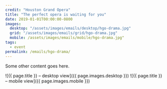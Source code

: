 ```yaml
---
credit: "Houston Grand Opera"
title: "The perfect opera is waiting for you"
date: 2019-01-01T00:00:00-0800
images:
  desktop: "/assets/images/emails/desktop/hgo-drama.jpg"
  grid: "/assets/images/emails/grid/hgo-drama.jpg"
  mobile: /assets/images/emails/mobile/hgo-drama.jpg"
tags:
  - event
permalink: /emails/hgo-drama/
---
```

Some other content goes here.

![{{ page.title }} – desktop view]({{ page.images.desktop }})
![{{ page.title }} – mobile view]({{ page.images.mobile }})
